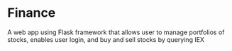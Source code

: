 # Finance
A web app using Flask framework that allows user to manage portfolios of stocks, enables user login, and buy and sell stocks by querying IEX 
